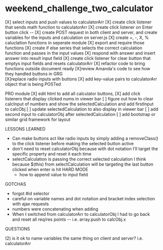 # weekend_challenge_two_calculator

[X] select inputs and push values to calculatorArr
[X] create click listener that sends math function to calculatorArr
[X] create click listener on Enter button click --
[X] create POST request in both client and server, and create variables for the inputs and calculation on server.js
[X] create +, -, X, % caluclation functions in seperate module
[X] export and require those functions
[X] create if else series that selects the correct calculation function and passes in the input values
[X] respond with answer and insert answer into result input field
[X] create click listener for clear button that emptys input fields and resets calculatorArr
[X] refactor code to bring functions outside document ready
  [X]review Amanda's code to see how they handled buttons in GRG  
  [X]replace radio inputs with buttons
  [X] add key-value pairs to calculatorArr object that is being POSTed


PRO module
[X] edit html to add all calculator buttons,
[X] add click listeners that display clicked nums in viewer bar
[ ] figure out how to clear calcInput of numbers and show the selectedCalculation and add firstInput to calcObj 
[ ] update selectedCalculation to also display in viewer bar
[ ] add second input to calculatorObj after selectedCalculation
[ ] add bootstrap or similar grid framework for layout



LESSONS LEARNED
  * Can make buttons act like radio inputs by simply adding a removeClass() to the click listener before making the selected button active
  * don't need to reset calculatorObj because with dot notation I'll target the specific property and reset it each time
  * selectCalculation is passing the correct selected calculation I think because $(this) from selectCalculation will be targeting the last button clicked when enter is hit
  HARD MODE
    * how to append value to input field

GOTCHAS
  * forgot #id selector
  * careful on variable names and dot notation and bracket index selection with ajax requests
  * numbers were concatenating when adding
  * When I switched from calculatorArr to calculatorObj I had to go back and reset all req/res points -- i.e. array.push to calcObj.x


QUESTIONS

 (2) is it ok to name variables the same thing on client and server? i.e. calculatorArr
